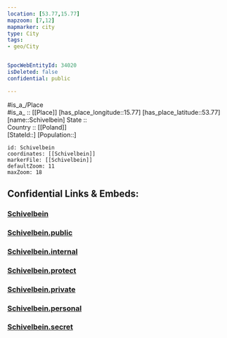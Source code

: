 ```yaml
---
location: [53.77,15.77] 
mapzoom: [7,12] 
mapmarker: city 
type: City
tags:
- geo/City


SpocWebEntityId: 34020
isDeleted: false
confidential: public

---
```

#is_a_/Place  
#is_a_ :: [[Place]] 
[has_place_longitude::15.77] 
[has_place_latitude::53.77] 
[name::Schivelbein] 
State ::  
Country :: [[Poland]]  
[StateId::] 
[Population::] 



```leaflet
id: Schivelbein
coordinates: [[Schivelbein]] 
markerFile: [[Schivelbein]] 
defaultZoom: 11 
maxZoom: 18
```


## Confidential Links & Embeds: 

### [Schivelbein](/_Standards/Earth/Continent/Europe/Europe~East/Poland/Provinces~Poland/West_Pomeranian/City/Schivelbein.md) 

### [Schivelbein.public](/_public/Earth/Continent/Europe/Europe~East/Poland/Provinces~Poland/West_Pomeranian/City/Schivelbein.public.md) 

### [Schivelbein.internal](/_internal/Earth/Continent/Europe/Europe~East/Poland/Provinces~Poland/West_Pomeranian/City/Schivelbein.internal.md) 

### [Schivelbein.protect](/_protect/Earth/Continent/Europe/Europe~East/Poland/Provinces~Poland/West_Pomeranian/City/Schivelbein.protect.md) 

### [Schivelbein.private](/_private/Earth/Continent/Europe/Europe~East/Poland/Provinces~Poland/West_Pomeranian/City/Schivelbein.private.md) 

### [Schivelbein.personal](/_personal/Earth/Continent/Europe/Europe~East/Poland/Provinces~Poland/West_Pomeranian/City/Schivelbein.personal.md) 

### [Schivelbein.secret](/_secret/Earth/Continent/Europe/Europe~East/Poland/Provinces~Poland/West_Pomeranian/City/Schivelbein.secret.md)

